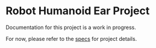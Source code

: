 # Robot Humanoid Ear Project
Documentation for this project is a work in progress.

For now, please refer to the [specs](specs.yaml) for project details.
